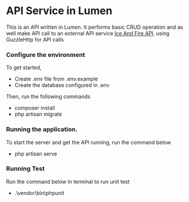 # API Service in Lumen


This is an API written in Lumen. It performs basic CRUD operation and as well make API call to an external API service  [ Ice And Fire API](https://anapioficeandfire.com/Documentation#books). using GuzzleHttp for API calls 

### Configure the environment

To get started,
* Create .env file from .env.example
* Create the database configured in .env 

Then, run the following commands

* composer install
* php artisan migrate

### Running the application.

To start the server and get the API running, run the command below

*  php artisan serve



### Running Test

Run the command below in terminal to run unit test

 *  .\vendor\bin\phpunit

